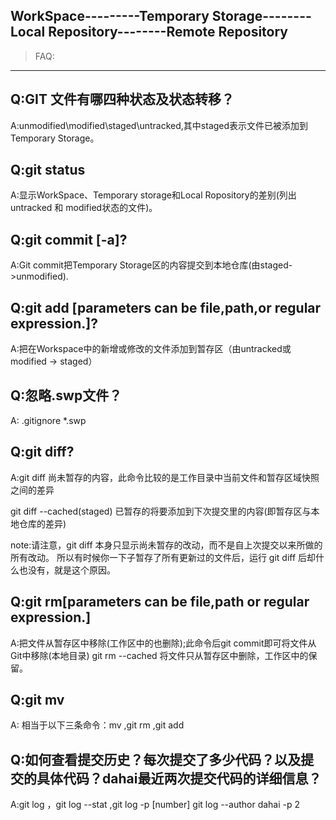 WorkSpace---------Temporary Storage--------Local Repository--------Remote Repository
--------------------------------------------------------------------------------------------

>FAQ:
------
Q:GIT 文件有哪四种状态及状态转移？
--------------------------
A:unmodified\modified\staged\untracked,其中staged表示文件已被添加到Temporary Storage。

Q:git status
-------------
A:显示WorkSpace、Temporary storage和Local Ropository的差别(列出untracked 和 modified状态的文件)。

Q:git commit [-a]?
-------------
A:Git commit把Temporary Storage区的内容提交到本地仓库(由staged->unmodified).

Q:git add [parameters can be file,path,or regular expression.]?
-----------
A:把在Workspace中的新增或修改的文件添加到暂存区（由untracked或modified -> staged）

Q:忽略.swp文件？
----------------
A: .gitignore   *.swp

Q:git diff?
-----------
A:git diff 尚未暂存的内容，此命令比较的是工作目录中当前文件和暂存区域快照之间的差异

  git diff --cached(staged) 已暂存的将要添加到下次提交里的内容(即暂存区与本地仓库的差异)

note:请注意，git diff 本身只显示尚未暂存的改动，而不是自上次提交以来所做的所有改动。 
  所以有时候你一下子暂存了所有更新过的文件后，运行 git diff 后却什么也没有，就是这个原因。


Q:git rm[parameters can be file,path or regular expression.]
-----------
A:把文件从暂存区中移除(工作区中的也删除);此命令后git commit即可将文件从Git中移除(本地目录)
git rm --cached 将文件只从暂存区中删除，工作区中的保留。


Q:git mv
---------
A: 相当于以下三条命令：mv ,git rm ,git add  


Q:如何查看提交历史？每次提交了多少代码？以及提交的具体代码？dahai最近两次提交代码的详细信息？
------------------------------------------------------------
A:git log ，git log --stat ,git log -p [number]
   git log --author dahai -p 2
